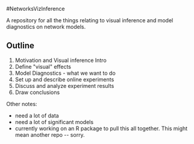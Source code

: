 #NetworksVizInference

A repository for all the things relating to visual inference and model diagnostics on network models. 

## Outline

1. Motivation and Visual inference Intro
2. Define "visual" effects 
3. Model Diagnostics - what we want to do
4. Set up and describe online experiments 
5. Discuss and analyze experiment results
6. Draw conclusions

Other notes: 

- need a lot of data 
- need a lot of significant models
- currently working on an R package to pull this all together. This might mean another repo -- sorry.

